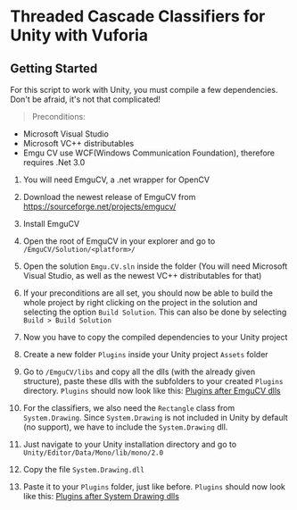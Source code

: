 # Threaded Cascade Classifiers for Unity with Vuforia

## Getting Started
For this script to work with Unity, you must compile a few dependencies. 
Don't be afraid, it's not that complicated!

> Preconditions:
- Microsoft Visual Studio
- Microsoft VC++ distributables
- Emgu CV use WCF(Windows Communication Foundation), therefore requires .Net 3.0

1. You will need EmguCV, a .net wrapper for OpenCV
  1. Download the newest release of EmguCV from https://sourceforge.net/projects/emgucv/
  2. Install EmguCV
  3. Open the root of EmguCV in your explorer and go to `/EmguCV/Solution/<platform>/`
  4. Open the solution `Emgu.CV.sln` inside the folder (You will need Microsoft Visual Studio, as well as the newest VC++ distributables for that)
  5. If your preconditions are all set, you should now be able to build the whole project by right clicking on the project in the solution and selecting the option `Build Solution`. This can also be done by selecting `Build > Build Solution`
  
2. Now you have to copy the compiled dependencies to your Unity project
  1. Create a new folder `Plugins` inside your Unity project `Assets` folder
  2. Go to `/EmguCV/libs` and copy all the dlls (with the already given structure), paste these dlls with the subfolders to your created `Plugins` directory. `Plugins` should now look like this: [Plugins after EmguCV dlls](https://raw.githubusercontent.com/Wurmloch/Unity-Threaded-CascadeClassifier/master/docs/emgucv_plugins.png)
  
3. For the classifiers, we also need the `Rectangle` class from `System.Drawing`. Since `System.Drawing` is not included in Unity by default (no support), we have to include the `System.Drawing` dll.
  1. Just navigate to your Unity installation directory and go to `Unity/Editor/Data/Mono/lib/mono/2.0`
  2. Copy the file `System.Drawing.dll`
  3. Paste it to your `Plugins` folder, just like before. `Plugins` should now look like this: [Plugins after System Drawing dlls](https://raw.githubusercontent.com/Wurmloch/Unity-Threaded-CascadeClassifier/master/docs/emgucv_plugins_drawing.png)
  
